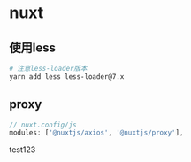 # nuxt
## 使用less
```bash
# 注意less-loader版本
yarn add less less-loader@7.x
```

## proxy
```js
// nuxt.config/js
modules: ['@nuxtjs/axios', '@nuxtjs/proxy'],
```
test123

